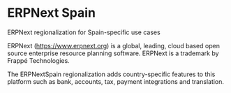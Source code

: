 # ERPNext Spain

ERPNext regionalization for Spain-specific use cases

ERPNext (https://www.erpnext.org) is a global, leading, cloud based open source enterprise resource planning software. ERPNext is a trademark by Frappé Technologies.

The ERPNextSpain regionalization adds country-specific features to this platform such as bank, accounts, tax, payment integrations and translation.
